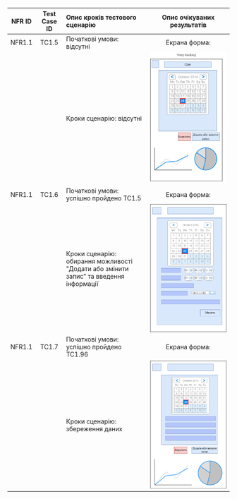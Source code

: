 |  NFR ID | Test Case ID  |Опис кроків тестового сценарію |  Опис очікуваних результатів  |
|  :---:  |  :-----: | :-------------  |  :---------------:  |
| NFR1.1   | TC1.5  | Початкові умови: відсутні  |  Екрана форма:  |
| |  | Кроки сценарію: відсутні| ![SleepTracking](https://github.com/oleksandrblazhko/ai-214-zhevneryuk/blob/main/1-SoftwareRequirements/1.4-FuncNonFuncRequirements/1.4.4-NFRUserInterfaceOUTPUT/SleepTracking.jpg)  |
|  NFR1.1  | TC1.6  | Початкові умови: успішно пройдено TC1.5  |  Екрана форма:  |
|    |   | Кроки сценарію: обирання можливості "Додати або змінити запис" та введення інформації  | ![](https://github.com/oleksandrblazhko/ai-214-zhevneryuk/blob/ai-214-zhevneryuk_with_laboratory_work_8/2-SoftwareDesign/2.8-TestCases/TC1.7.png)  |
|  NFR1.1  | TC1.7  | Початкові умови: успішно пройдено TC1.96  |  Екрана форма: |
|    |   | Кроки сценарію: збереження даних| ![](https://github.com/oleksandrblazhko/ai-214-zhevneryuk/blob/ai-214-zhevneryuk_with_laboratory_work_8/2-SoftwareDesign/2.8-TestCases/TC1.6.png) |
